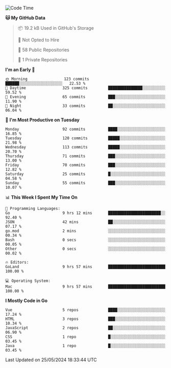 <!--START_SECTION:waka-->
![Code Time](http://img.shields.io/badge/Code%20Time-1%2C103%20hrs%2033%20mins-blue)

**🐱 My GitHub Data** 

> 📦 19.2 kB Used in GitHub's Storage 
 > 
> 🚫 Not Opted to Hire
 > 
> 📜 58 Public Repositories 
 > 
> 🔑 1 Private Repositories 
 > 
**I'm an Early 🐤** 

```text
🌞 Morning                123 commits         ██████░░░░░░░░░░░░░░░░░░░   22.53 % 
🌆 Daytime                325 commits         ███████████████░░░░░░░░░░   59.52 % 
🌃 Evening                65 commits          ███░░░░░░░░░░░░░░░░░░░░░░   11.90 % 
🌙 Night                  33 commits          ██░░░░░░░░░░░░░░░░░░░░░░░   06.04 % 
```
📅 **I'm Most Productive on Tuesday** 

```text
Monday                   92 commits          ████░░░░░░░░░░░░░░░░░░░░░   16.85 % 
Tuesday                  120 commits         █████░░░░░░░░░░░░░░░░░░░░   21.98 % 
Wednesday                113 commits         █████░░░░░░░░░░░░░░░░░░░░   20.70 % 
Thursday                 71 commits          ███░░░░░░░░░░░░░░░░░░░░░░   13.00 % 
Friday                   70 commits          ███░░░░░░░░░░░░░░░░░░░░░░   12.82 % 
Saturday                 25 commits          █░░░░░░░░░░░░░░░░░░░░░░░░   04.58 % 
Sunday                   55 commits          ███░░░░░░░░░░░░░░░░░░░░░░   10.07 % 
```


📊 **This Week I Spent My Time On** 

```text
💬 Programming Languages: 
Go                       9 hrs 12 mins       ███████████████████████░░   92.40 % 
JSON                     42 mins             ██░░░░░░░░░░░░░░░░░░░░░░░   07.17 % 
go.mod                   2 mins              ░░░░░░░░░░░░░░░░░░░░░░░░░   00.34 % 
Bash                     0 secs              ░░░░░░░░░░░░░░░░░░░░░░░░░   00.05 % 
Other                    0 secs              ░░░░░░░░░░░░░░░░░░░░░░░░░   00.02 % 

🔥 Editors: 
GoLand                   9 hrs 57 mins       █████████████████████████   100.00 % 

💻 Operating System: 
Mac                      9 hrs 57 mins       █████████████████████████   100.00 % 
```

**I Mostly Code in Go** 

```text
Vue                      5 repos             ████░░░░░░░░░░░░░░░░░░░░░   17.24 % 
HTML                     3 repos             ███░░░░░░░░░░░░░░░░░░░░░░   10.34 % 
JavaScript               2 repos             ██░░░░░░░░░░░░░░░░░░░░░░░   06.90 % 
CSS                      1 repo              █░░░░░░░░░░░░░░░░░░░░░░░░   03.45 % 
Java                     1 repo              █░░░░░░░░░░░░░░░░░░░░░░░░   03.45 % 
```




 Last Updated on 25/05/2024 18:33:44 UTC
<!--END_SECTION:waka-->

